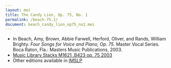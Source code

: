 ```yaml
---
layout: mei
title: The Candy Lion, Op. 75, No. 1
permalink: /beach-75.1/
document: beach_candy_lion_op75_no1.mei
---
```


- In Beach, Amy, Brown, Abbie Farwell, Herford, Oliver, and Rands, William Brighty. *Four Songs for Voice and Piano, Op. 75.* Master Vocal Series. Boca Raton, Fla.: Masters Music Publications, 2003.
- <a href="https://tufts-primo.hosted.exlibrisgroup.com/permalink/f/bnf7qa/01TUN_ALMA21106939370003851" target="_blank">Music Library Stacks M1621 .B423 op. 75 2003  </a>
- Other editions available in <a href="https://ks.imslp.net/files/imglnks/usimg/3/33/IMSLP386411-SIBLEY1802.25974.d9fa-39087013498243candy.pdf" target="_blank">IMSLP</a>
